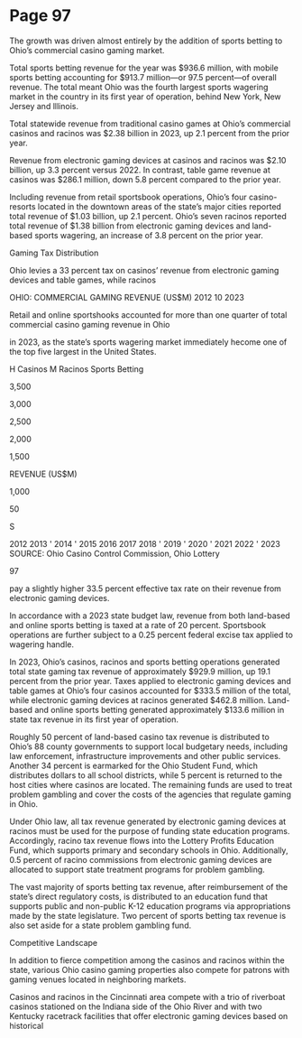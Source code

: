 # Page 97

The growth was driven almost entirely by the addition of
sports betting to Ohio’s commercial casino gaming market.

Total sports betting revenue for the year was $936.6
million, with mobile sports betting accounting for $913.7
million—or 97.5 percent—of overall revenue. The total
meant Ohio was the fourth largest sports wagering market
in the country in its first year of operation, behind New
York, New Jersey and lllinois.

Total statewide revenue from traditional casino games at
Ohio’s commercial casinos and racinos was $2.38 billion
in 2023, up 2.1 percent from the prior year.

Revenue from electronic gaming devices at casinos and
racinos was $2.10 billion, up 3.3 percent versus 2022.
In contrast, table game revenue at casinos was $286.1
million, down 5.8 percent compared to the prior year.

Including revenue from retail sportsbook operations, Ohio’s
four casino-resorts located in the downtown areas of the
state’s major cities reported total revenue of $1.03 billion,
up 2.1 percent. Ohio’s seven racinos reported total revenue
of $1.38 billion from electronic gaming devices and land-
based sports wagering, an increase of 3.8 percent on the
prior year.

Gaming Tax Distribution

Ohio levies a 33 percent tax on casinos’ revenue from
electronic gaming devices and table games, while racinos

OHIO: COMMERCIAL GAMING REVENUE (US$M)
2012 10 2023

Retail and online sportshooks accounted for more than one
quarter of total commercial casino gaming revenue in Ohio

in 2023, as the state’s sports wagering market immediately
hecome one of the top five largest in the United States.

H Casinos M Racinos Sports Betting

3,500

3,000

2,500

2,000

1,500

REVENUE (US$M)

1,000

50

S

2012 2013 ' 2014 ' 2015 2016 2017 2018 ' 2019 ' 2020 ' 2021 2022 ' 2023
SOURCE: Ohio Casino Control Commission, Ohio Lottery

97

pay a slightly higher 33.5 percent effective tax rate on
their revenue from electronic gaming devices.

In accordance with a 2023 state budget law, revenue from
both land-based and online sports betting is taxed at a rate
of 20 percent. Sportsbook operations are further subject
to a 0.25 percent federal excise tax applied to wagering
handle.

In 2023, Ohio’s casinos, racinos and sports betting
operations generated total state gaming tax revenue of
approximately $929.9 million, up 19.1 percent from the
prior year. Taxes applied to electronic gaming devices and
table games at Ohio’s four casinos accounted for $333.5
million of the total, while electronic gaming devices at
racinos generated $462.8 million. Land-based and online
sports betting generated approximately $133.6 million in
state tax revenue in its first year of operation.

Roughly 50 percent of land-based casino tax revenue is
distributed to Ohio’s 88 county governments to support
local budgetary needs, including law enforcement,
infrastructure improvements and other public services.
Another 34 percent is earmarked for the Ohio Student
Fund, which distributes dollars to all school districts, while
5 percent is returned to the host cities where casinos are
located. The remaining funds are used to treat problem
gambling and cover the costs of the agencies that regulate
gaming in Ohio.

Under Ohio law, all tax revenue generated by electronic
gaming devices at racinos must be used for the purpose
of funding state education programs. Accordingly, racino
tax revenue flows into the Lottery Profits Education Fund,
which supports primary and secondary schools in Ohio.
Additionally, 0.5 percent of racino commissions from
electronic gaming devices are allocated to support state
treatment programs for problem gambling.

The vast majority of sports betting tax revenue, after
reimbursement of the state’s direct regulatory costs, is
distributed to an education fund that supports public and
non-public K-12 education programs via appropriations
made by the state legislature. Two percent of sports
betting tax revenue is also set aside for a state problem
gambling fund.

Competitive Landscape

In addition to fierce competition among the casinos and
racinos within the state, various Ohio casino gaming
properties also compete for patrons with gaming venues
located in neighboring markets.

Casinos and racinos in the Cincinnati area compete with
a trio of riverboat casinos stationed on the Indiana side of
the Ohio River and with two Kentucky racetrack facilities
that offer electronic gaming devices based on historical
